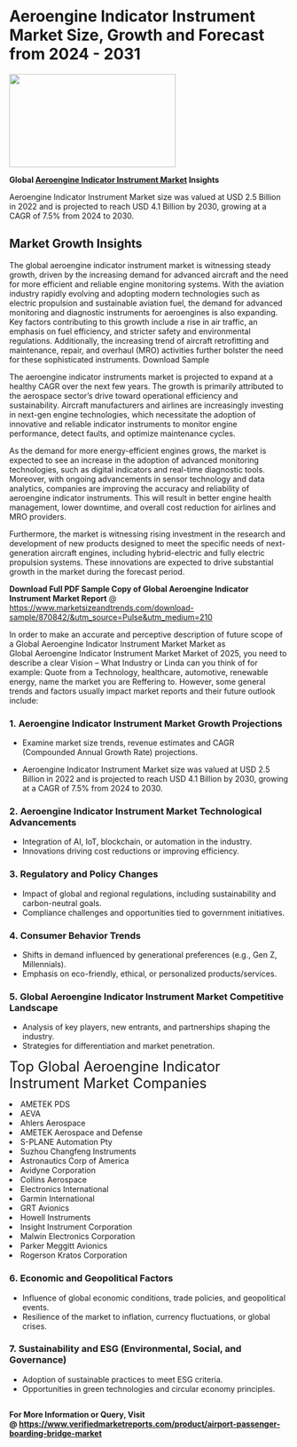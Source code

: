 <H1>Aeroengine Indicator Instrument Market Size, Growth and Forecast from 2024 - 2031</H1><img class="aligncenter size-medium wp-image-584254" src="https://thirdeyenews.in/wp-content/uploads/2024/09/Global-Market-Research-300x168.jpeg" alt="" width="300" height="168" /><p><strong>Global&nbsp;<a href="https://www.marketsizeandtrends.com/download-sample/870842/&amp;utm_source=Pulse&amp;utm_medium=210">Aeroengine Indicator Instrument Market</a> Insights</strong></p><p>Aeroengine Indicator Instrument Market size was valued at USD 2.5 Billion in 2022 and is projected to reach USD 4.1 Billion by 2030, growing at a CAGR of 7.5% from 2024 to 2030.</p><p><h2>Market Growth Insights</h2> The global aeroengine indicator instrument market is witnessing steady growth, driven by the increasing demand for advanced aircraft and the need for more efficient and reliable engine monitoring systems. With the aviation industry rapidly evolving and adopting modern technologies such as electric propulsion and sustainable aviation fuel, the demand for advanced monitoring and diagnostic instruments for aeroengines is also expanding. Key factors contributing to this growth include a rise in air traffic, an emphasis on fuel efficiency, and stricter safety and environmental regulations. Additionally, the increasing trend of aircraft retrofitting and maintenance, repair, and overhaul (MRO) activities further bolster the need for these sophisticated instruments. Download Sample <p>The aeroengine indicator instruments market is projected to expand at a healthy CAGR over the next few years. The growth is primarily attributed to the aerospace sector’s drive toward operational efficiency and sustainability. Aircraft manufacturers and airlines are increasingly investing in next-gen engine technologies, which necessitate the adoption of innovative and reliable indicator instruments to monitor engine performance, detect faults, and optimize maintenance cycles.</p> <p>As the demand for more energy-efficient engines grows, the market is expected to see an increase in the adoption of advanced monitoring technologies, such as digital indicators and real-time diagnostic tools. Moreover, with ongoing advancements in sensor technology and data analytics, companies are improving the accuracy and reliability of aeroengine indicator instruments. This will result in better engine health management, lower downtime, and overall cost reduction for airlines and MRO providers.</p> <p>Furthermore, the market is witnessing rising investment in the research and development of new products designed to meet the specific needs of next-generation aircraft engines, including hybrid-electric and fully electric propulsion systems. These innovations are expected to drive substantial growth in the market during the forecast period.</p> </p><p><span class=""><strong>Download Full PDF Sample Copy of Global Aeroengine Indicator Instrument Market Report</strong> @ <a href="https://www.marketsizeandtrends.com/download-sample/870842/&amp;utm_source=Pulse&amp;utm_medium=210" target="_blank">https://www.marketsizeandtrends.com/download-sample/870842/&amp;utm_source=Pulse&amp;utm_medium=210</a></span></p><p>In order to make an accurate and perceptive description of future scope of a Global&nbsp;Aeroengine Indicator Instrument Market Market as Global&nbsp;Aeroengine Indicator Instrument Market Market of 2025, you need to describe a clear Vision &ndash; What Industry or Linda can you think of for example: Quote from a Technology, healthcare, automotive, renewable energy, name the market you are Reffering to. However, some general trends and factors usually impact market reports and their future outlook include:</p><h3>1.&nbsp;<strong>Aeroengine Indicator Instrument Market Growth Projections</strong></h3><ul><li>Examine market size trends, revenue estimates and CAGR (Compounded Annual Growth Rate) projections.</li><li><p>Aeroengine Indicator Instrument Market size was valued at USD 2.5 Billion in 2022 and is projected to reach USD 4.1 Billion by 2030, growing at a CAGR of 7.5% from 2024 to 2030.</p></li></ul><h3>2.&nbsp;<strong>Aeroengine Indicator Instrument Market Technological Advancements</strong></h3><ul><li>Integration of AI, IoT, blockchain, or automation in the industry.</li><li>Innovations driving cost reductions or improving efficiency.</li></ul><h3>3.&nbsp;<strong>Regulatory and Policy Changes</strong></h3><ul><li>Impact of global and regional regulations, including sustainability and carbon-neutral goals.</li><li>Compliance challenges and opportunities tied to government initiatives.</li></ul><h3>4.&nbsp;<strong>Consumer Behavior Trends</strong></h3><ul><li>Shifts in demand influenced by generational preferences (e.g., Gen Z, Millennials).</li><li>Emphasis on eco-friendly, ethical, or personalized products/services.</li></ul><h3>5.&nbsp;<strong>Global Aeroengine Indicator Instrument Market Competitive Landscape</strong></h3><ul><li>Analysis of key players, new entrants, and partnerships shaping the industry.</li><li>Strategies for differentiation and market penetration.</li></ul><p data-pm-slice="1 1 []"><span style="color: inherit; font-family: inherit; font-size: 25px;">Top Global Aeroengine Indicator Instrument Market Companies</span></p><div class="" data-test-id=""><p><li>AMETEK PDS</li><li> AEVA</li><li> Ahlers Aerospace</li><li> AMETEK Aerospace and Defense</li><li> S-PLANE Automation Pty</li><li> Suzhou Changfeng Instruments</li><li> Astronautics Corp of America</li><li> Avidyne Corporation</li><li> Collins Aerospace</li><li> Electronics International</li><li> Garmin International</li><li> GRT Avionics</li><li> Howell Instruments</li><li> Insight Instrument Corporation</li><li> Malwin Electronics Corporation</li><li> Parker Meggitt Avionics</li><li> Rogerson Kratos Corporation</li></p></div><h3>6.&nbsp;<strong>Economic and Geopolitical Factors</strong></h3><ul><li>Influence of global economic conditions, trade policies, and geopolitical events.</li><li>Resilience of the market to inflation, currency fluctuations, or global crises.</li></ul><h3>7.&nbsp;<strong>Sustainability and ESG (Environmental, Social, and Governance)</strong></h3><ul><li>Adoption of sustainable practices to meet ESG criteria.</li><li>Opportunities in green technologies and circular economy principles.</li></ul><h2><strong style="font-size: 14px;">For More Information or Query, Visit @&nbsp;</strong><a style="background-color: #ffffff; font-size: 14px;" href="https://www.marketsizeandtrends.com/report/aeroengine-indicator-instrument-market/" target="_blank">https://www.verifiedmarketreports.com/product/airport-passenger-boarding-bridge-market</a></h2>
